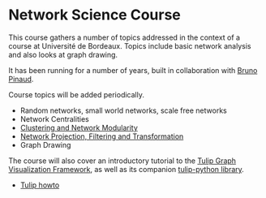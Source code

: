 # Network Science Course

This course gathers a number of topics addressed in the context of a course at Université de Bordeaux. Topics include basic network analysis and also looks at graph drawing.

It has been running for a number of years, built in collaboration with [Bruno Pinaud](https://github.com/bpinaud).

Course topics will be added periodically.

- Random networks, small world networks, scale free networks
- Network Centralities
- [Clustering and Network Modularity](./Clustering/README.md)
- [Network Projection, Filtering and Transformation](./Projections/README.md)
- Graph Drawing

The course will also cover an introductory tutorial to the [Tulip Graph Visualization Framework](https://tulip.labri.fr/), as well as its companion [tulip-python library](https://pypi.org/project/tulip-python/).

- [Tulip howto](./Tulip/)
